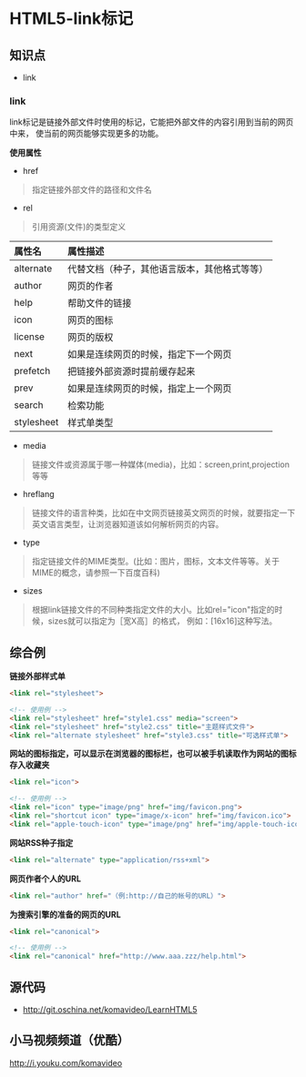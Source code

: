 HTML5-link标记
=============

## 知识点

* link

### link

link标记是链接外部文件时使用的标记，它能把外部文件的内容引用到当前的网页中来，
使当前的网页能够实现更多的功能。

**使用属性**

* href
> 指定链接外部文件的路径和文件名
* rel
> 引用资源(文件)的类型定义

| 属性名 | 属性描述 |
|:------|:--------|
| alternate  | 代替文档（种子，其他语言版本，其他格式等等） |
| author     | 网页的作者 |
| help       | 帮助文件的链接 |
| icon       | 网页的图标 |
| license    | 网页的版权 |
| next       | 如果是连续网页的时候，指定下一个网页 |
| prefetch   | 把链接外部资源时提前缓存起来 |
| prev       | 如果是连续网页的时候，指定上一个网页 |
| search     | 检索功能 |
| stylesheet | 样式单类型 |

* media
> 链接文件或资源属于哪一种媒体(media)，比如：screen,print,projection等等
* hreflang
> 链接文件的语言种类，比如在中文网页链接英文网页的时候，就要指定一下英文语言类型，让浏览器知道该如何解析网页的内容。
* type
> 指定链接文件的MIME类型。(比如：图片，图标，文本文件等等。关于MIME的概念，请参照一下百度百科)
* sizes
> 根据link链接文件的不同种类指定文件的大小。比如rel="icon"指定的时候，sizes就可以指定为［宽X高］的格式，
例如：[16x16]这种写法。

## 综合例

**链接外部样式单**
~~~html
<link rel="stylesheet">

<!-- 使用例 -->
<link rel="stylesheet" href="style1.css" media="screen">
<link rel="stylesheet" href="style2.css" title="主题样式文件">
<link rel="alternate stylesheet" href="style3.css" title="可选样式单">
~~~

**网站的图标指定，可以显示在浏览器的图标栏，也可以被手机读取作为网站的图标存入收藏夹**
~~~html
<link rel="icon">

<!-- 使用例 -->
<link rel="icon" type="image/png" href="img/favicon.png">
<link rel="shortcut icon" type="image/x-icon" href="img/favicon.ico">
<link rel="apple-touch-icon" type="image/png" href="img/apple-touch-icon.png">
~~~

**网站RSS种子指定**
~~~html
<link rel="alternate" type="application/rss+xml">
~~~

**网页作者个人的URL**
~~~html
<link rel="author" href="（例:http://自己的帐号的URL）">
~~~

**为搜索引擎的准备的网页的URL**
~~~html
<link rel="canonical">

<!-- 使用例 -->
<link rel="canonical" href="http://www.aaa.zzz/help.html">
~~~

## 源代码

* http://git.oschina.net/komavideo/LearnHTML5

## 小马视频频道（优酷）

http://i.youku.com/komavideo